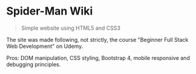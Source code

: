# Spider-Man Wiki
> Simple website using HTML5 and CSS3

The site was made following, not strictly, the course "Beginner Full Stack Web Development" on Udemy.

Pros: DOM manipulation, CSS styling, Bootstrap 4, mobile responsive and debugging principles.
